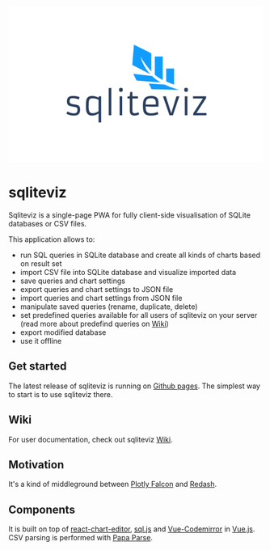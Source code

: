<p align="center">
   <img src="src/assets/images/Logo.svg"/>
</p>

# sqliteviz

Sqliteviz is a single-page PWA for fully client-side visualisation of SQLite databases or CSV files.

This application allows to:
- run SQL queries in SQLite database and create all kinds of charts based on result set
- import CSV file into SQLite database and visualize imported data
- save queries and chart settings
- export queries and chart settings to JSON file
- import queries and chart settings from JSON file
- manipulate saved queries (rename, duplicate, delete)
- set predefined queries available for all users of sqliteviz on your server (read more about predefind queries on [Wiki][10])
- export modified database
- use it offline

## Get started
The latest release of sqliteviz is running on [Github pages][6]. The simplest way to start is to use sqliteviz there.

## Wiki
For user documentation, check out sqliteviz [Wiki][7].

## Motivation
It's a kind of middleground between [Plotly Falcon][1] and [Redash][2].

## Components
It is built on top of [react-chart-editor][3], [sql.js][4] and [Vue-Codemirror][8] in [Vue.js][5]. CSV parsing is performed with [Papa Parse][9].

[1]: https://github.com/plotly/falcon
[2]: https://github.com/getredash/redash
[3]: https://github.com/plotly/react-chart-editor
[4]: https://github.com/sql-js/sql.js
[5]: https://github.com/vuejs/vue
[6]: https://lana-k.github.io/sqliteviz
[7]: https://github.com/lana-k/sqliteviz/wiki
[8]: https://github.com/surmon-china/vue-codemirror#readme
[9]: https://www.papaparse.com/
[10]: https://github.com/lana-k/sqliteviz/wiki/Predefined-queries
